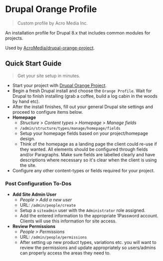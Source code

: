 # Drupal Orange Profile

> Custom profile by Acro Media Inc.

An installation profile for Drupal 8.x that includes common modules for projects.

Used by [AcroMedia/drupal-orange-project](https://github.com/AcroMedia/drupal-orange-project).

## Quick Start Guide

> Get your site setup in minutes.

- Start your project with [Drupal Orange Project](https://github.com/AcroMedia/drupal-orange-project).
- Begin a fresh Drupal install and choose the `Orange Profile`. Wait for Drupal to finish installing (grab a coffee, build a log cabin in the woods by hand etc).
- After the install finishes, fill out your general Drupal site settings and proceed to configure items below.
- **Homepage**
  - *Structure > Content types > Homepage > Manage fields*
  - `/admin/structure/types/manage/homepage/fields`
  - Setup your homepage fields based on your project/homepage design.
  - Think of the homepage as a landing page the client could re-use if they wanted. All elements should be configured through fields and/or Paragraphs. Make sure fields are labelled clearly and have descriptions where necessary so it's clear when the client is using the site.
- Configure any other content-types or fields required for your project.

### Post Configuration To-Dos

- **Add Site Admin User**
  - *People > Add a new user* 
  - URL: `/admin/people/create`
  - Setup a `siteadmin` user with the `Administrator` role assigned.
  - Add the entered information to the appropriate 1Password account. Clients will use this information for site access.
- **Review Permissions**
  - *People > Permissions*
  - URL: `/admin/people/permissions`
  - After setting up new product types, variations etc. you will want to review the permissions and update appropriately so users/admins can properly access the areas they need to.
